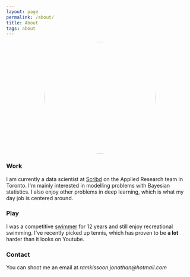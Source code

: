 ```yaml
---
layout: page
permalink: /about/
title: About
tags: about
---
```


<img style="display: block; margin-left: auto; margin-right: auto; object-fit: cover; border-radius:50%;" width="300" height="300" src="/assets/profile.JPG" align="middle" alt="Profile">


### Work

I am currently a data scientist at [Scribd](https://www.scribd.com) on the Applied Research team in Toronto. I'm mainly interested in modelling problems with Bayesian statistics. I also enjoy other problems in deep learning, which is what my day job is centered around.


### Play

I was a competitive [swimmer](https://www.swimrankings.net/index.php?page=athleteDetail&athleteId=4849767) for 12 years and still enjoy recreational swimming. I've recently picked up tennis, which has proven to be **a lot** harder than it looks on Youtube.

<a href="https://www.swimrankings.net/index.php?page=athleteDetail&athleteId=4849767" title="swimming"><i class="fas fa-swimmer"></i></a>

### Contact 

You can shoot me an email at _ramkissoon.jonathan@hotmail.com_ <a href="mailto:ramkissoon.jonathan@hotmail.com" title="Email"><i class="fa fa-envelope-square"></i></a>

<div id="social-media" align="center">
    <a href="mailto:ramkissoon.jonathan@hotmail.com" title="Email"><i class="fa fa-envelope-square"></i></a>
    <a href="https://www.facebook.com/your-facebook-username" title="Facebook"><i class="fa fa-facebook-square"></i></a>
    <a href="https://github.com/jramkiss" title="Github"><i class="fa fa-github-square"></i></a>
    <a href="https://twitter.com/_JRamkissoon" title="Twitter"><i class="fa fa-twitter-square"></i></a>
</div>
